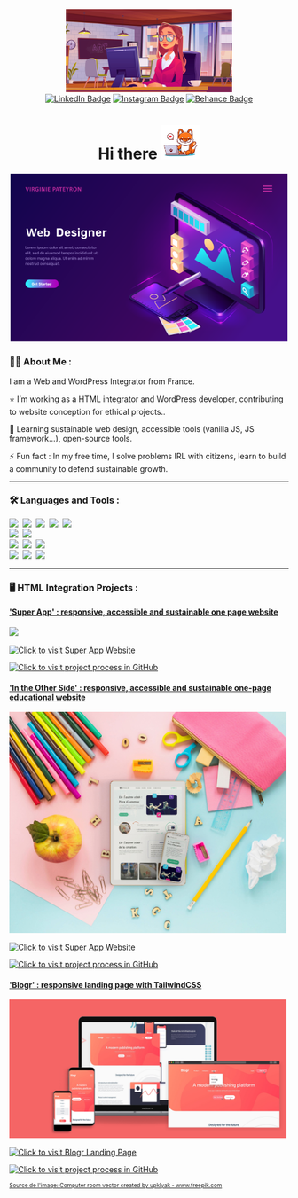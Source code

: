 <div id="header" align="center">
  <img src="woman-developer-working.png" alt= "Woman developer working, illustration by upklyak from freepik" width="300"/>

  <div id="badges" align="center">
    <a href="https://www.linkedin.com/in/virginiepateyron/" target="_blank"><img src="https://img.shields.io/badge/-linkedin-blue?logo=linkedin&logoColor=white&style=for-the-badge" alt="LinkedIn Badge"/></a>
    <a href="https://www.instagram.com/vriessa_vriessa_/" target="_blank"><img src="https://img.shields.io/badge/Instagram-ff69b4?logo=instagram&logoColor=white&style=for-the-badge" alt="Instagram Badge"/></a>
    <a href="https://www.behance.net/virginie_pateyron" target="_blank"><img src="https://img.shields.io/badge/Behance-9cf?style=for-the-badge&logo=behance&logoColor=grey" alt="Behance Badge"/></a>
  </div>
</div>

<div align="center">
  <h1>Hi there <img src="cute-fox-working-on-pc.png" width="70"></h1>
  <img src="web-designer.png" alt="web designer illustration inspired by graphic designer illustration by upklyak from freepik" width="500"/>
</div>

### :woman_technologist: About Me :
I am a Web and WordPress Integrator from France.

:star: I’m working as a HTML integrator and WordPress developer, contributing to website conception for ethical projects..

:seedling: Learning sustainable web design, accessible tools (vanilla JS, JS framework...), open-source tools.

:zap: Fun fact : In my free time, I solve problems IRL with citizens, learn to build a community to defend sustainable growth.

---

### :hammer_and_wrench: Languages and Tools :
<div>
  <img src="https://img.shields.io/badge/HTML5-E34F26?style=for-the-badge&logo=html5&logoColor=white" />&nbsp;
  <img src="https://img.shields.io/badge/CSS3-1572B6?style=for-the-badge&logo=css3&logoColor=white" />&nbsp;
  <img src="https://img.shields.io/badge/JavaScript-323330?style=for-the-badge&logo=javascript&logoColor=F7DF1E" />&nbsp;
  <img src="https://img.shields.io/badge/PHP-777BB4?style=for-the-badge&logo=php&logoColor=white" />&nbsp;
  <img src="https://img.shields.io/badge/Wordpress-21759B?style=for-the-badge&logo=wordpress&logoColor=white"/>&nbsp;
</div>
<div>
  <img src="https://img.shields.io/badge/Tailwind_CSS-38B2AC?style=for-the-badge&logo=tailwind-css&logoColor=white" />&nbsp;
  <img src="https://img.shields.io/badge/Bootstrap-563D7C?style=for-the-badge&logo=bootstrap&logoColor=white" />&nbsp;
</div>
<div>
  <img src="https://img.shields.io/badge/Visual_Studio_Code-0078D4?style=for-the-badge&logo=visual%20studio%20code&logoColor=white" />&nbsp;
  <img src="https://img.shields.io/badge/GIT-E44C30?style=for-the-badge&logo=git&logoColor=white"/>&nbsp;
  <img src="https://img.shields.io/badge/GitHub-100000?style=for-the-badge&logo=github&logoColor=white"/>&nbsp;
</div>
<div>
  <img src="https://img.shields.io/badge/-Photoshop-%23001D34?style=for-the-badge&logo=Adobe%20photoshop"/>&nbsp;
  <img src="https://img.shields.io/badge/-Illustrator-%23310000?style=for-the-badge&logo=Adobe%20Illustrator"/>&nbsp;
  <img src="https://img.shields.io/badge/Adobe%20XD-470137?style=for-the-badge&logo=Adobe%20XD&logoColor=#FF61F6"/>&nbsp;
</div>

---

### 🖥️ HTML Integration Projects :

<div>
  <h4><a href="https://virginiepateyron.github.io/Super-App.github.io/" target="_blank">'Super App' : responsive, accessible and sustainable one page website</a></h4>

  [<img src="https://github.com/VirginiePateyron/Super-App.github.io/blob/0fd4c300da1f0f5f1f1765320da6504a06e0cb57/img/mockup-superapp-both.png" target="_blank">](https://virginiepateyron.github.io/Super-App.github.io/)

  <div class="row">
  <a href="https://virginiepateyron.github.io/Super-App.github.io/" target="_blank" style=""><img src="https://img.shields.io/badge/-visit%20the%20website-dd5555?style=for-the-badge" alt="Click to visit Super App Website"/></a> 

  <a href="https://github.com/VirginiePateyron/Super-App.github.io" target="_blank" style=""><img src="https://img.shields.io/badge/-Link%20to%20Doc%20GitHub-%233D4061?style=for-the-badge&logo=github&logoColor=white" alt="Click to visit project process in GitHub"/></a> 
  </div>
</div>
  
<div>
  <h4><a href="https://virginiepateyron.github.io/fratrie.github.io/" target="_blank">'In the Other Side' : responsive, accessible and sustainable one-page educational website</a></h4>

  [<img src="https://github.com/VirginiePateyron/fratrie.github.io/blob/cb4cbd0bbf8d6607ae2b885a1874f242a452e36b/assets/img/replique_refonte_mockup-opti.jpg" target="_blank"  width="500">](https://virginiepateyron.github.io/fratrie.github.io/)

  <div class="row">
  <a href="https://virginiepateyron.github.io/fratrie.github.io/" target="_blank" style=""><img src="https://img.shields.io/badge/-visit%20the%20website-ADDDDF?style=for-the-badge" alt="Click to visit Super App Website"/></a> 

  <a href="https://github.com/VirginiePateyron/fratrie.github.io" target="_blank" style=""><img src="https://img.shields.io/badge/-Link%20to%20Doc%20GitHub-%233D4061?style=for-the-badge&logo=github&logoColor=white" alt="Click to visit project process in GitHub"/></a> 
  </div>
</div>

<div>
  <h4><a href="https://virginiepateyron.github.io/blogr_landing-page.github.io/" target="_blank">'Blogr' : responsive landing page with TailwindCSS</a></h4>

  [<img src="https://github.com/VirginiePateyron/blogr_landing-page.github.io/blob/f52287d04925d4782996c521483c4efb9fa780ea/images/mockup-blogr_both.png" target="_blank"  width="500">](https://virginiepateyron.github.io/blogr_landing-page.github.io/)

  <div class="row">
  <a href="https://virginiepateyron.github.io/blogr_landing-page.github.io/" target="_blank" style=""><img src="https://img.shields.io/badge/-visit%20the%20website-e53e3e?style=for-the-badge" alt="Click to visit Blogr Landing Page"/></a> 

  <a href="https://github.com/VirginiePateyron/blogr_landing-page.github.io" target="_blank" style=""><img src="https://img.shields.io/badge/-Link%20to%20Doc%20GitHub-%233D4061?style=for-the-badge&logo=github&logoColor=white" alt="Click to visit project process in GitHub"/></a> 
  </div>
</div>


<div style="font-size: 10px">
  <a href="https://www.freepik.com/vectors/computer-room">Source de l'image: Computer room vector created by upklyak - www.freepik.com</a>  
</div>


